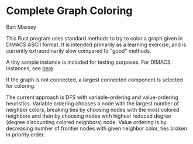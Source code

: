 # Complete Graph Coloring
Bart Massey

This Rust program uses standard methods to try to color a
graph given in DIMACS ASCII format. It is intended primarily
as a learning exercise, and is currently extraordinarily
slow compared to "good" methods.

A tiny sample instance is included for testing purposes. For
DIMACS instances, see
[here](https://mat.tepper.cmu.edu/COLOR/instances.html).

If the graph is not connected, a largest connected component
is selected for coloring.

The current approach is DFS with variable-ordering and
value-ordering heuristics. Variable ordering chooses a node
with the largest number of neighbor colors, breaking ties by
choosing nodes with the most colored neighbors and then by
choosing nodes with highest reduced degree (degree
discounting colored neighbors) node. Value ordering is by
decreasing number of frontier nodes with given neighbor
color, ties broken in priority order.
